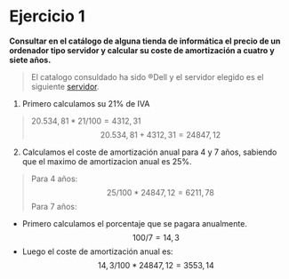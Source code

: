 # Ejercicio 1
**Consultar en el catálogo de alguna tienda de informática el precio de un ordenador tipo servidor y calcular su coste de amortización a cuatro y siete años.**
> El catalogo consuldado ha sido &reg;Dell y el servidor elegido es el siguiente [servidor](https://www.dell.com/es-es/work/shop/cty/pdp/spd/poweredge-m640/emea_m640_vi_vp).

1. Primero calculamos su 21% de IVA
> $20.534,81 * 21/100 = 4312,31$
> $$ 20.534,81 + 4312,31 = 24847,12 $$

2. Calculamos el coste de amortización anual para 4 y 7 años, sabiendo que el maximo de amortizacion anual es 25%.
> Para 4 años: $$ 25/100 * 24847,12 = 6211,78 $$
> Para 7 años:
- Primero calculamos el porcentaje que se pagara anualmente.
	$$ 100/7 =  14,3% $$
- Luego el coste de amortización anual es: $$ 14,3/100 * 24847,12 = 3553,14 $$
